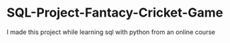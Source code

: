 # SQL-Project-Fantacy-Cricket-Game
I made this project while learning sql with python from an online course
